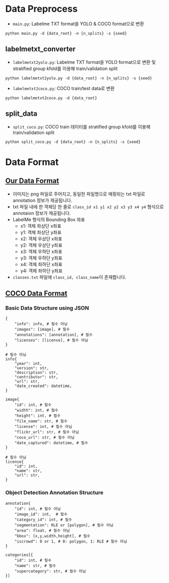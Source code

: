 # Data Preprocess

- ```main.py```: Labelme TXT format을 YOLO & COCO format으로 변환

```
python main.py -d {data_root} -n {n_splits} -s {seed}
```

## labelmetxt_converter

- ```labelmetxt2yolo.py```: Labelme TXT format을 YOLO format으로 변환 및 stratified group kfold를 이용해 train/validation split

```
python labelmetxt2yolo.py -d {data_root} -n {n_splits} -s {seed}
```

- ```labelmetxt2coco.py```: COCO train/test data로 변환

```
python labelmetxt2coco.py -d {data_root}
```

## split_data

- ```split_coco.py```: COCO train 데이터를 stratified group kfold를 이용해 train/validation split

```
python split_coco.py -d {data_root} -n {n_splits} -s {seed}
```

# Data Format

## [Our Data Format](https://dacon.io/competitions/official/236107/data)

- 이미지는 png 파일로 주어지고, 동일한 파일명으로 매핑되는 txt 파일로 annotation 정보가 제공됩니다.
- txt 파일 내에 한 객체당 한 줄로 ```class_id x1 y1 x2 y2 x3 y3 x4 y4``` 형식으로 annotaion 정보가 제공됩니다.
- LabelMe 형식의 Bounding Box 좌표
    - x1: 객체 좌상단 x좌표
    - y1: 객체 좌상단 y좌표
    - x2: 객체 우상단 x좌표
    - y2: 객체 우상단 y좌표
    - x3: 객체 우하단 x좌표
    - y3: 객체 우하단 y좌표
    - x4: 객체 좌하단 x좌표
    - y4: 객체 좌하단 y좌표
- ```classes.txt``` 파일에 ```class_id, class_name```이 존재합니다.

## [COCO Data Format](https://cocodataset.org/#format-data)

### Basic Data Structure using JSON

```
{
    "info": info, # 필수 아님
    "images": [image], # 필수
    "annotations": [annotation], # 필수
    "licenses": [license], # 필수 아님
}

# 필수 아님
info{
    "year": int, 
    "version": str, 
    "description": str, 
    "contributor": str, 
    "url": str, 
    "date_created": datetime,
}

image{
    "id": int, # 필수
    "width": int, # 필수
    "height": int, # 필수
    "file_name": str, # 필수
    "license": int, # 필수 아님
    "flickr_url": str, # 필수 아님
    "coco_url": str, # 필수 아님
    "date_captured": datetime, # 필수
}

# 필수 아님
license{
    "id": int, 
    "name": str, 
    "url": str,
}
```

### Object Detection Annotation Structure

```
annotation{
    "id": int, # 필수 아님
    "image_id": int,  # 필수
    "category_id": int, # 필수
    "segmentation": RLE or [polygon], # 필수 아님
    "area": float, # 필수 아님
    "bbox": [x,y,width,height], # 필수 
    "iscrowd": 0 or 1, # 0: polygon, 1: RLE # 필수 아님
}

categories[{
    "id": int, # 필수
    "name": str, # 필수
    "supercategory": str, # 필수 아님
}]
```